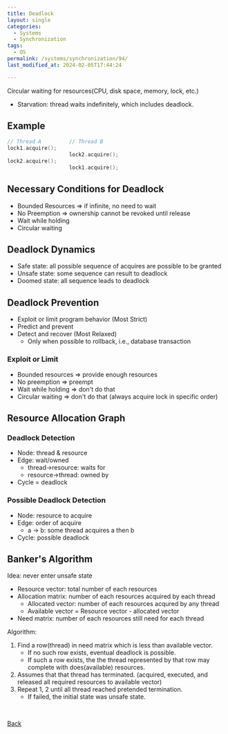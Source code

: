 ```yaml
---
title: Deadlock
layout: single
categories:
  - Systems
  - Synchronization
tags:
  - OS
permalink: /systems/synchronization/94/
last_modified_at: 2024-02-05T17:44:24

---
```


Circular waiting for resources(CPU, disk space, memory, lock, etc.)

* Starvation: thread waits indefinitely, which includes deadlock.

## Example

```c
// Thread A         // Thread B
lock1.acquire();
                    lock2.acquire();
lock2.acquire();
                    lock1.acquire();
```

## Necessary Conditions for Deadlock

* Bounded Resources => if infinite, no need to wait
* No Preemption => ownership cannot be revoked until release
* Wait while holding
* Circular waiting

## Deadlock Dynamics

* Safe state: all possible sequence of acquires are possible to be granted
* Unsafe state: some sequence can result to deadlock
* Doomed state: all sequence leads to deadlock

## Deadlock Prevention

* Exploit or limit program behavior (Most Strict)
* Predict and prevent
* Detect and recover (Most Relaxed)
  * Only when possible to rollback, i.e., database transaction

### Exploit or Limit

* Bounded resources => provide enough resources
* No preemption => preempt
* Wait while holding => don't do that
* Circular waiting => don't do that (always acquire lock in specific order)

## Resource Allocation Graph

### Deadlock Detection

* Node: thread & resource
* Edge: wait/owned
  * thread->resource: waits for
  * resource->thread: owned by
* Cycle = deadlock

### Possible Deadlock Detection

* Node: resource to acquire
* Edge: order of acquire
  * a -> b: some thread acquires a then b
* Cycle: possible deadlock

## Banker's Algorithm

Idea: never enter unsafe state

* Resource vector: total number of each resources
* Allocation matrix: number of each resources acquired by each thread
  * Allocated vector: number of each resources acqured by any thread
  * Available vector = Resource vector - allocated vector
* Need matrix: number of each resources still need for each thread

Algorithm:

1. Find a row(thread) in need matrix which is less than available vector.
    - If no such row exists, eventual deadlock is possible.
    - If such a row exists, the the thread represented by that row may complete with does(available) resources.
2. Assumes that that thread has terminated. (acquired, executed, and released all required resources to available vector)
3. Repeat 1, 2 until all thread reached pretended termination.
    - If failed, the initial state was unsafe state.

<br>

[Back](/systems/synchronization/)